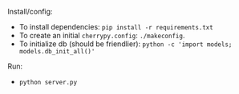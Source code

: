 Install/config:

* To install dependencies: `pip install -r requirements.txt`
* To create an initial `cherrypy.config`: `./makeconfig`.
* To initialize db (should be friendlier): `python -c 'import models; models.db_init_all()'`

Run:

* `python server.py`

